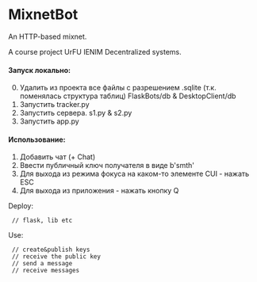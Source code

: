 # MixnetBot

An HTTP-based mixnet.

A course project UrFU IENIM Decentralized systems.

#### Запуск локально:
0) Удалить из проекта все файлы с разрешением .sqlite (т.к. поменялась структура таблиц) FlaskBots/db & DesktopClient/db
1) Запустить tracker.py
2) Запустить сервера. s1.py & s2.py
3) Запустить app.py

#### Использование:
1) Добавить чат (+ Chat)
2) Ввести публичный ключ получателя в виде b'smth'
3) Для выхода из режима фокуса на каком-то элементе CUI - нажать ESC
4) Для выхода из приложения - нажать кнопку Q

Deploy:

````
 // flask, lib etc
````

Use:

````
 // create&publish keys
 // receive the public key
 // send a message
 // receive messages
````
